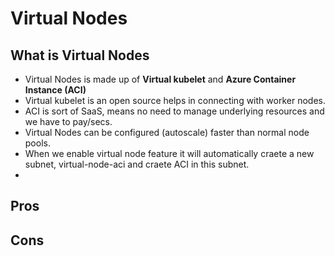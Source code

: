 # Virtual Nodes

## What is Virtual Nodes

- Virtual Nodes is made up of **Virtual kubelet** and **Azure Container Instance (ACI)**
- Virtual kubelet is an open source helps in connecting with worker nodes.
- ACI is sort of SaaS, means no need to manage underlying resources and we have to pay/secs.
- Virtual Nodes can be configured (autoscale) faster than normal node pools.
- When we enable virtual node feature it will automatically craete a new subnet, virtual-node-aci and craete ACI in this subnet.
- 

## Pros

## Cons
